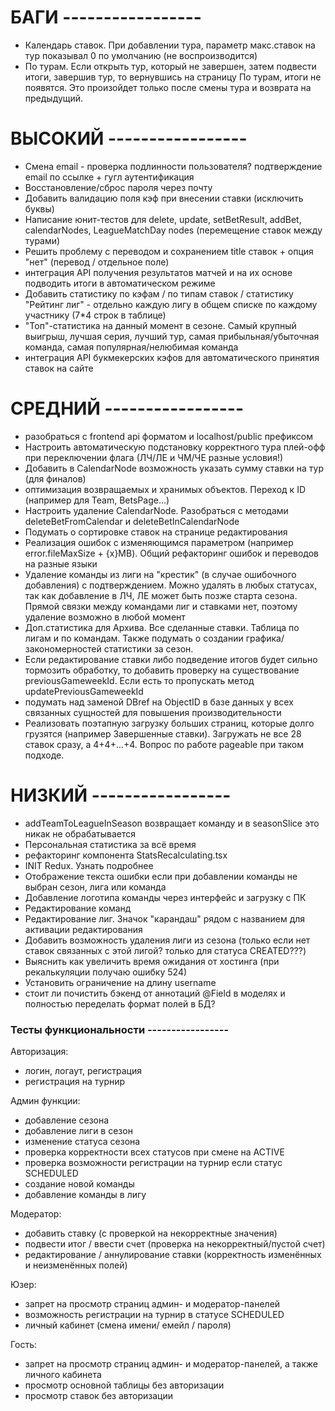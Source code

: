 # БАГИ -----------------

- Календарь ставок. При добавлении тура, параметр макс.ставок на тур показывал 0 по умолчанию (не воспроизводится)
- По турам. Если открыть тур, который не завершен, затем подвести итоги, завершив тур, то вернувшись на страницу По турам, итоги не появятся. Это произойдет только после смены тура и возврата на предыдущий.

# ВЫСОКИЙ -----------------

- Смена email - проверка подлинности пользователя? подтверждение email по ссылке + гугл аутентификация
- Восстановление/сброс пароля через почту
- Добавить валидацию поля кэф при внесении ставки (исключить буквы)
- Написание юнит-тестов для delete, update, setBetResult, addBet, calendarNodes, LeagueMatchDay nodes (перемещение ставок между турами)
- Решить проблему с переводом и сохранением title ставок + опция "нет" (перевод / отдельное поле)
- интеграция API получения результатов матчей и на их основе подводить итоги в автоматическом режиме
- Добавить статистику по кэфам / по типам ставок / статистику "Рейтинг лиг" - отдельно каждую лигу в общем списке по каждому участнику (7\*4 строк в таблице)
- "Топ"-статистика на данный момент в сезоне. Самый крупный выигрыш, лучшая серия, лучший тур, самая прибыльная/убыточная команда, самая популярная/нелюбимая команда
- интеграция API букмекерских кэфов для автоматического принятия ставок на сайте

# СРЕДНИЙ -----------------

- разобраться с frontend api форматом и localhost/public префиксом
- Настроить автоматическую подстановку корректного тура плей-офф при переключении флага (ЛЧ/ЛЕ и ЧМ/ЧЕ разные условия!)
- Добавить в CalendarNode возможность указать сумму ставки на тур (для финалов)
- оптимизация возвращаемых и хранимых объектов. Переход к ID (например для Team, BetsPage...)
- Настроить удаление CalendarNode. Разобраться с методами deleteBetFromCalendar и deleteBetInCalendarNode
- Подумать о сортировке ставок на странице редактирования
- Реализация ошибок с изменяющимся параметром (например error.fileMaxSize + {x}MB). Общий рефакторинг ошибок и переводов на разные языки
- Удаление команды из лиги на "крестик" (в случае ошибочного добавления) с подтверждением. Можно удалять в любых статусах, так как добавление в ЛЧ, ЛЕ может быть позже старта сезона. Прямой связки между командами лиг и ставками нет, поэтому удаление возможно в любой момент
- Доп.статистика для Архива. Все сделанные ставки. Таблица по лигам и по командам. Также подумать о создании графика/закономерностей статистики за сезон.
- Если редактирование ставки либо подведение итогов будет сильно тормозить обработку, то добавить проверку на существование previousGameweekId. Если есть то пропускать метод updatePreviousGameweekId
- подумать над заменой DBref на ObjectID в базе данных у всех связанных сущностей для повышения производительности
- Реализовать поэтапную загрузку больших страниц, которые долго грузятся (например Завершенные ставки). Загружать не все 28 ставок сразу, а 4+4+...+4. Вопрос по работе pageable при таком подходе.

# НИЗКИЙ -----------------

- addTeamToLeagueInSeason возвращает команду и в seasonSlice это никак не обрабатывается
- Персональная статистика за всё время
- рефакторинг компонента StatsRecalculating.tsx
- INIT Redux. Узнать подробнее
- Отображение текста ошибки если при добавлении команды не выбран сезон, лига или команда
- Добавление логотипа команды через интерфейс и загрузку с ПК
- Редактирование команд
- Редактирование лиг. Значок "карандаш" рядом с названием для активации редактирования
- Добавить возможность удаления лиги из сезона (только если нет ставок связанных с этой лигой? только для статуса CREATED???)
- Выяснить как увеличить время ожидания от хостинга (при рекалькуляции получаю ошибку 524)
- Установить ограничение на длину username
- стоит ли почистить бэкенд от аннотаций @Field в моделях и полностью переделать формат полей в БД?

### Тесты функциональности -----------------

Авторизация:

- логин, логаут, регистрация
- регистрация на турнир

Админ функции:

- добавление сезона
- добавление лиги в сезон
- изменение статуса сезона
- проверка корректности всех статусов при смене на ACTIVE
- проверка возможности регистрации на турнир если статус SCHEDULED
- создание новой команды
- добавление команды в лигу

Модератор:

- добавить ставку (с проверкой на некорректные значения)
- подвести итог / ввести счет (проверка на некорректный/пустой счет)
- редактирование / аннулирование ставки (корректность изменённых и неизменённых полей)

Юзер:

- запрет на просмотр страниц админ- и модератор-панелей
- возможность регистрации на турнир в статусе SCHEDULED
- личный кабинет (смена имени/ емейл / пароля)

Гость:

- запрет на просмотр страниц админ- и модератор-панелей, а также личного кабинета
- просмотр основной таблицы без авторизации
- просмотр ставок без авторизации
